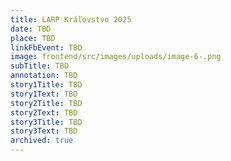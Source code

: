 ```yaml
---
title: LARP Kráľovstvo 2025
date: TBD
place: TBD
linkFbEvent: TBD
image: frontend/src/images/uploads/image-6-.png
subTitle: TBD
annotation: TBD
story1Title: TBD
story1Text: TBD
story2Title: TBD
story2Text: TBD
story3Title: TBD
story3Text: TBD
archived: true
---
```

